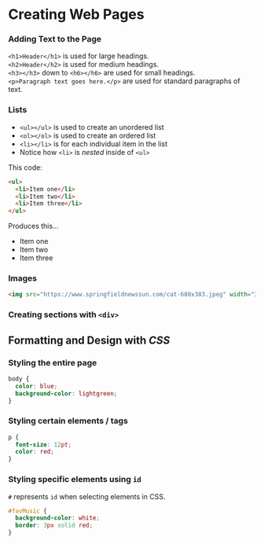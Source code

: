 # Creating Web Pages

### Adding Text to the Page

`<h1>Header</h1>` is used for large headings.  
`<h2>Header</h2>` is used for medium headings.  
`<h3></h3>` down to `<h6></h6>` are used for small headings.  
`<p>Paragraph text goes here.</p>` are used for standard paragraphs of text.  

### Lists
- `<ul></ul>` is used to create an unordered list  
- `<ol></ol>` is used to create an ordered list  
- `<li></li>` is for each individual item in the list  
- Notice how `<li>` is *nested* inside of `<ul>`  

This code:  
```html
<ul>
  <li>Item one</li>
  <li>Item two</li>
  <li>Item three</li>
</ul>
```
Produces this...
<ul>
  <li>Item one</li>
  <li>Item two</li>
  <li>Item three</li>
</ul>  

### Images
```html
<img src="https://www.springfieldnewssun.com/cat-680x383.jpeg" width="300" height="200">
```
### Creating sections with `<div>`

## Formatting and Design with *CSS*

### Styling the entire page
```css
body {
  color: blue;
  background-color: lightgreen;
}
```
### Styling certain elements / tags
```css
p {
  font-size: 12pt;
  color: red;
}
```
### Styling specific elements using `id`
`#` represents `id` when selecting elements in CSS.  
```css
#favMusic {
  background-color: white;
  border: 3px solid red;
}
```
